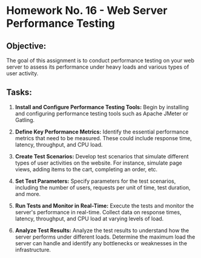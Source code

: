 # Homework No. 16 - Web Server Performance Testing

## Objective:
The goal of this assignment is to conduct performance testing on your web server to assess its performance under heavy loads and various types of user activity.

## Tasks:

1. **Install and Configure Performance Testing Tools:** Begin by installing and configuring performance testing tools such as Apache JMeter or Gatling.

2. **Define Key Performance Metrics:** Identify the essential performance metrics that need to be measured. These could include response time, latency, throughput, and CPU load.

3. **Create Test Scenarios:** Develop test scenarios that simulate different types of user activities on the website. For instance, simulate page views, adding items to the cart, completing an order, etc.

4. **Set Test Parameters:** Specify parameters for the test scenarios, including the number of users, requests per unit of time, test duration, and more.

5. **Run Tests and Monitor in Real-Time:** Execute the tests and monitor the server's performance in real-time. Collect data on response times, latency, throughput, and CPU load at varying levels of load.

6. **Analyze Test Results:** Analyze the test results to understand how the server performs under different loads. Determine the maximum load the server can handle and identify any bottlenecks or weaknesses in the infrastructure.

